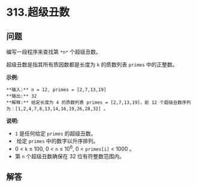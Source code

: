 # 313.超级丑数

## 问题

编写一段程序来查找第 `*n*` 个超级丑数。

超级丑数是指其所有质因数都是长度为 `k` 的质数列表 `primes` 中的正整数。

**示例:**

```
**输入:** n = 12, primes = [2,7,13,19]
**输出:** 32
**解释:** 给定长度为 4 的质数列表 primes = [2,7,13,19]，前 12 个超级丑数序列为：[1,2,4,7,8,13,14,16,19,26,28,32] 。
```

**说明:**

* `1` 是任何给定 `primes` 的超级丑数。
*  给定 `primes` 中的数字以升序排列。
* 0 < `k` ≤ 100, 0 < `n` ≤ 10<sup>6</sup>, 0 < `primes[i]` < 1000 。
* 第 `n` 个超级丑数确保在 32 位有符整数范围内。



## 解答

